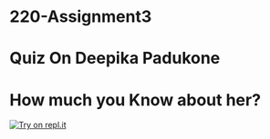 # 220-Assignment3
# Quiz On Deepika Padukone
# How much you Know about her?
[![Try on repl.it](https://repl-badge.jajoosam.repl.co/try.png)](https://replit.com/@mansitailor/220-Assignment3#index.js)
